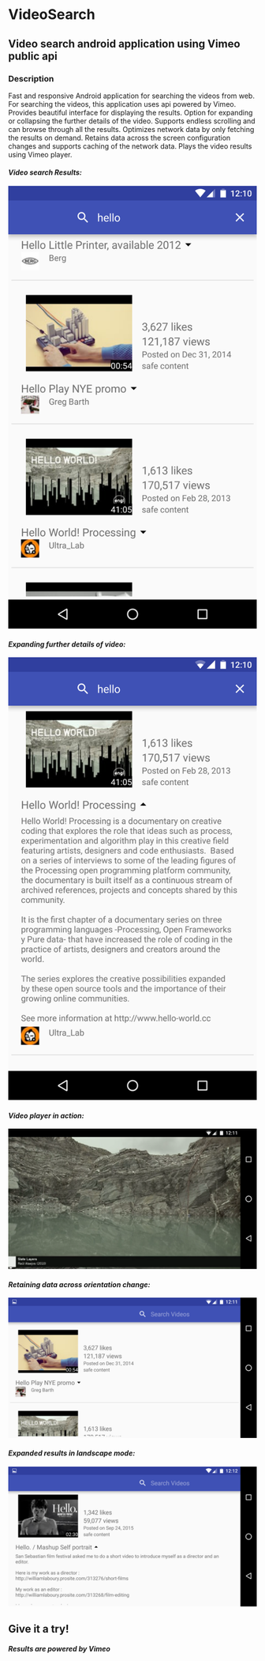# VideoSearch
## Video search android application using Vimeo public api


### Description   
Fast and responsive Android application for searching the videos from web. For searching the videos, this application uses api powered by Vimeo. Provides beautiful interface for displaying the results. Option for expanding or collapsing the further details of the video. Supports endless scrolling
and can browse through all the results. Optimizes network data by only fetching the results on demand. Retains data across the screen configuration changes and supports caching of the network data. Plays the video results using Vimeo player.


#### *Video search Results:*
![ScreenShot](https://github.com/kb36/VideoSearch/blob/master/sample_images/Screenshot_20151122-121016.png)



#### *Expanding further details of video:*
![ScreenShot](https://github.com/kb36/VideoSearch/blob/master/sample_images/Screenshot_20151122-121037.png)



#### *Video player in action:*
![ScreenShot](https://github.com/kb36/VideoSearch/blob/master/sample_images/Screenshot_20151122-121129.png)



#### *Retaining data across orientation change:*
![ScreenShot](https://github.com/kb36/VideoSearch/blob/master/sample_images/Screenshot_20151122-121150.png)



#### *Expanded results in landscape mode:*
![ScreenShot](https://github.com/kb36/VideoSearch/blob/master/sample_images/Screenshot_20151122-121245.png)



## Give it a try!
##### Results are powered by Vimeo

